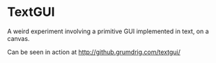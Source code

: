 TextGUI
=======

A weird experiment involving a primitive GUI implemented in text, on a canvas.

Can be seen in action at http://github.grumdrig.com/textgui/
